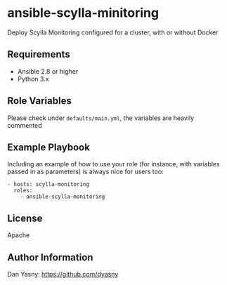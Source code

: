 ansible-scylla-minitoring
=========

Deploy Scylla Monitoring configured for a cluster, with or without Docker

Requirements
------------

- Ansible 2.8 or higher
- Python 3.x

Role Variables
--------------

Please check under `defaults/main.yml`, the variables are heavily commented


Example Playbook
----------------

Including an example of how to use your role (for instance, with variables passed in as parameters) is always nice for users too:

    - hosts: scylla-monitoring
      roles:
        - ansible-scylla-monitoring


License
-------

Apache

Author Information
------------------

Dan Yasny: https://github.com/dyasny
